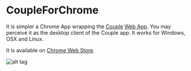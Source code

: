 # CoupleForChrome

It is simpler a Chrome App wrapping the [Couple](https://couple.me) [Web App](https://app.couple.me). You may perceive it as the desktop client of the Couple app. It works for Windows, OSX and Linux.

It is available on [Chrome Web Store](https://chrome.google.com/webstore/detail/couple-for-chrome/iheghmmanacbefcafjbjfdmanlkpojbj).

![alt tag](https://lh3.googleusercontent.com/ABPOlgezu_TTWjMx76KjpXLt7Qt5PrA9UP1GXGjmQ3LQxQUqPjSLWY_4N0uYRy4Q1qeXKnsARw=s640-h400-e365-rw)
